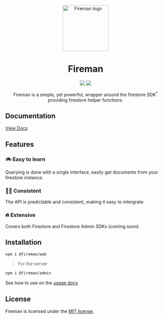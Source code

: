 <div style="display: flex; justify-content: center">

</div>

<p align="center">
  <img style="width: 144px" src="https://fireman-fns.netlify.app/logo.svg" alt="Fireman logo" >
</p>

<h1 align="center">Fireman</h1>
<p align="center"> <a href="https://fireman-fns.netlify.app"><img src="https://img.shields.io/badge/Fireman-Docs-orange?style=for-the-badge"></a> <a href="https://firebase.google.com/docs"><img src="https://img.shields.io/badge/Firebase Docs-039BE5?style=for-the-badge&logo=Firebase&logoColor=yellow"></a></p>
<p align="center">Fireman is a simple, yet powerful, wrapper around the firestore SDK<sup>*</sup> providing firestore helper functions.</p>

## Documentation

[View Docs](https://fireman-fns.netlify.app)

## Features

### 🚲 Easy to learn

Querying is done with a single interface, easily get documents from your firestore instance.

### 🧑‍🚒 Consistent

The API is predictable and consistent, making it easy to intergrate.

### 🔥 Extensive

 Covers both Firestore and Firestore Admin SDKs (coming soon)

## Installation

```bash
npm i @fireman/web
```

> For the server

```bash
npm i @fireman/admin
```

See how to use on the [usage docs](https://fireman-fns.netlify.app/usage/)

## License

Fireman is licensed under the [MIT license](https://opensource.org/licenses/MIT).
